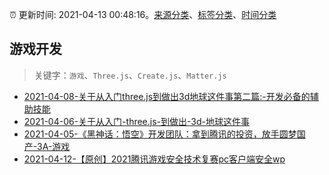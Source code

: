 :alarm_clock: 更新时间: 2021-04-13 00:48:16。[来源分类](../README.md)、[标签分类](../TAGS.md)、[时间分类](../TIMELINE.md)

## 游戏开发


> 关键字：`游戏`、`Three.js`、`Create.js`、`Matter.js`



- [2021-04-08-关于从入门three.js到做出3d地球这件事第二篇:-开发必备的辅助技能](https://www.ershicimi.com/p/6d25b48039e925e2127f3174e9f1e02b) 
- [2021-04-06-关于从入门-three.js-到做出-3d-地球这件事](https://www.ershicimi.com/p/40e0855b956574649ebc965f495c38ad) 
- [2021-04-05-《黑神话：悟空》开发团队：拿到腾讯的投资，放手圆梦国产-3A-游戏](https://www.ershicimi.com/p/7d9ab6be806efcf8fe5f71051c7991db) 
- [2021-04-12-【原创】2021腾讯游戏安全技术复赛pc客户端安全wp](https://sec.thief.one/article_content?a_id=8e20e327b2a10fcb832e139c1c2a12aa) 